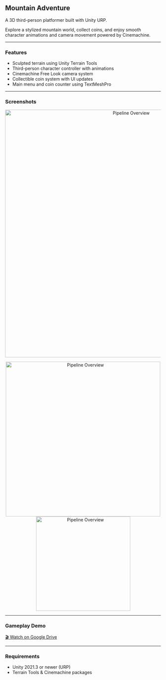 ## Mountain Adventure

A 3D third-person platformer built with Unity URP.

Explore a stylized mountain world, collect coins, and enjoy smooth character animations and camera movement powered by Cinemachine.

---

### Features

- Sculpted terrain using Unity Terrain Tools
- Third-person character controller with animations
- Cinemachine Free Look camera system
- Collectible coin system with UI updates
- Main menu and coin counter using TextMeshPro

---

### Screenshots
<p align="center">
  <img src="Images/image1.png" alt="Pipeline Overview" width="800"/>
</p>

<p align="center">
  <img src="Images/image3.gif" alt="Pipeline Overview" width="500"/>
  <img src="Images/image5.gif" alt="Pipeline Overview" width="305"/>
</p>

---

###  Gameplay Demo

[🎬 Watch on Google Drive](https://drive.google.com/file/d/1SMl8SLhhCqXT4Ms5WMAmg5kC0bbvWiJi/view?usp=sharing)

---

### Requirements

- Unity 2021.3 or newer (URP)
- Terrain Tools & Cinemachine packages
